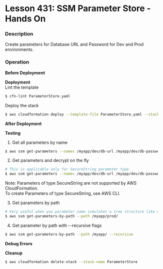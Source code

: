 # Lesson 431: SSM Parameter Store - Hands On

### Description

Create parameters for Database URL and Password for Dev and Prod environments.

### Operation

**Before Deployment**

**Deployment**  
Lint the template

```bash
$ cfn-lint ParameterStore.yaml
```

Deploy the stack

```bash
$ aws cloudformation deploy --template-file ParameterStore.yaml --stack-name ParameterStore --parameter-overrides file://secret-parameters.json
```

**After Deployment**

**Testing**

1. Get all parameters by name

```bash
$ aws ssm get-parameters --names /myapp/dev/db-url /myapp/dev/db-password
```

2. Get parameters and decrypt on the fly

```bash
# This is applicable only for SecureString parameter type
$ aws ssm get-parameters --names /myapp/dev/db-url /myapp/dev/db-password --with-decryption
```

Note: Parameters of type SecureString are not supported by AWS CloudFormation.  
To create Parameters of type SecureString, use AWS CLI.

3. Get parameters by path

```bash
# Very useful when you parameter name simulates a tree structure like we have
$ aws ssm get-parameters-by-path --path /myapp/prod/
```

4. Get parameter by path with --recursive flags

```bash
$ aws ssm get-parameters-by-path --path /myapp/ --recursive
```

**Debug Errors**

**Cleanup**

```bash
$ aws cloudformation delete-stack --stack-name ParameterStore
```
